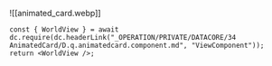 

![[animated_card.webp]]



```datacorejsx
const { WorldView } = await dc.require(dc.headerLink("_OPERATION/PRIVATE/DATACORE/34 AnimatedCard/D.q.animatedcard.component.md", "ViewComponent"));
return <WorldView />;

```
